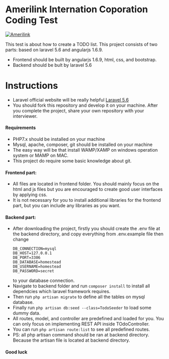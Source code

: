 # Amerilink Internation Coporation Coding Test

[![Amerilink](https://img.aichotels-content.com/amerilink-85131105.jpg)](http://www.aichotels.com)

This test is about how to create a TODO list. This project consists of two parts:
based on laravel 5.6 and angularjs 1.6.9.

  - Frontend should be built by angularjs 1.6.9, html, css, and bootstrap.
  - Backend should be bult by laravel 5.6

# Instructions

  * Laravel official website will be really helpful [Laravel 5.6](https://laravel.com/docs/5.6)
  * You should fork this repository and develop it on your machine. After you complete the project, share your own repository with your interviewer.
  #### Requirements
  * PHP7.x should be installed on your machine
  * Mysql, apache, composer, git should be installed on your machine
  * The easy way will be that install WAMP/XAMP on windows operation system or MAMP on MAC.
  * This project do require some basic knowledge about git.
#### Frontend part:
 * All files are located in frontend folder. You should mainly focus on the html and js files but you are encouraged to create good user interfaces by applying css.
 * It is not necessary for you to install additional libraries for the frontend part, but you can include any libraries as you want. 
 #### Backend part:
* After downloading the project, firstly you should create the .env file at the backend directory, and copy everything from .env.example file then change 
    ~~~~
    DB_CONNECTION=mysql
    DB_HOST=127.0.0.1
    DB_PORT=3306
    DB_DATABASE=homestead
    DB_USERNAME=homestead
    DB_PASSWORD=secret
    ~~~~
  to your database connection.
 * Navigate to backend folder and run `composer install` to install all dependcies which laravel framework requires.
 * Then run `php artisan migrate` to define all the tables on mysql database.
 * Finally run `php artisan db:seed --class=TodoSeeder` to load some dummy data.
 * All routes, model, and controller are predefined  and loaded for you. You can only focus on implementing REST API inside TOdoController.
 * You can run `php artisan route:list` to see all predefined routes.
 * PS: all php artisan command should be ran at backend directory. Because the artisan file is located at backend directory.
 
#### Good luck
